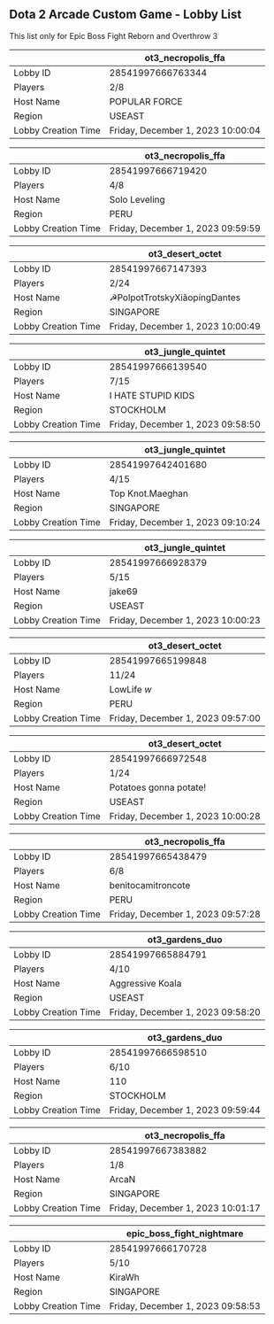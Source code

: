 ## Dota 2 Arcade Custom Game - Lobby List

This list only for Epic Boss Fight Reborn and Overthrow 3

|  | ot3_necropolis_ffa |
| ------ | ------ |
| Lobby ID | 28541997666763344 |
| Players | 2/8 |
| Host Name | POPULAR FORCE |
| Region | USEAST |
| Lobby Creation Time | Friday, December 1, 2023 10:00:04 |


|  | ot3_necropolis_ffa |
| ------ | ------ |
| Lobby ID | 28541997666719420 |
| Players | 4/8 |
| Host Name | Solo Leveling |
| Region | PERU |
| Lobby Creation Time | Friday, December 1, 2023 09:59:59 |


|  | ot3_desert_octet |
| ------ | ------ |
| Lobby ID | 28541997667147393 |
| Players | 2/24 |
| Host Name | ☭PolpotTrotskyXiǎopíngDantes |
| Region | SINGAPORE |
| Lobby Creation Time | Friday, December 1, 2023 10:00:49 |


|  | ot3_jungle_quintet |
| ------ | ------ |
| Lobby ID | 28541997666139540 |
| Players | 7/15 |
| Host Name | I HATE STUPID KIDS |
| Region | STOCKHOLM |
| Lobby Creation Time | Friday, December 1, 2023 09:58:50 |


|  | ot3_jungle_quintet |
| ------ | ------ |
| Lobby ID | 28541997642401680 |
| Players | 4/15 |
| Host Name | Top Knot.Maeghan |
| Region | SINGAPORE |
| Lobby Creation Time | Friday, December 1, 2023 09:10:24 |


|  | ot3_jungle_quintet |
| ------ | ------ |
| Lobby ID | 28541997666928379 |
| Players | 5/15 |
| Host Name | jake69 |
| Region | USEAST |
| Lobby Creation Time | Friday, December 1, 2023 10:00:23 |


|  | ot3_desert_octet |
| ------ | ------ |
| Lobby ID | 28541997665199848 |
| Players | 11/24 |
| Host Name | LowLife *w* |
| Region | PERU |
| Lobby Creation Time | Friday, December 1, 2023 09:57:00 |


|  | ot3_desert_octet |
| ------ | ------ |
| Lobby ID | 28541997666972548 |
| Players | 1/24 |
| Host Name | Potatoes gonna potate! |
| Region | USEAST |
| Lobby Creation Time | Friday, December 1, 2023 10:00:28 |


|  | ot3_necropolis_ffa |
| ------ | ------ |
| Lobby ID | 28541997665438479 |
| Players | 6/8 |
| Host Name | benitocamitroncote |
| Region | PERU |
| Lobby Creation Time | Friday, December 1, 2023 09:57:28 |


|  | ot3_gardens_duo |
| ------ | ------ |
| Lobby ID | 28541997665884791 |
| Players | 4/10 |
| Host Name | Aggressive Koala |
| Region | USEAST |
| Lobby Creation Time | Friday, December 1, 2023 09:58:20 |


|  | ot3_gardens_duo |
| ------ | ------ |
| Lobby ID | 28541997666598510 |
| Players | 6/10 |
| Host Name | 110 |
| Region | STOCKHOLM |
| Lobby Creation Time | Friday, December 1, 2023 09:59:44 |


|  | ot3_necropolis_ffa |
| ------ | ------ |
| Lobby ID | 28541997667383882 |
| Players | 1/8 |
| Host Name | ArcaN |
| Region | SINGAPORE |
| Lobby Creation Time | Friday, December 1, 2023 10:01:17 |


|  | epic_boss_fight_nightmare |
| ------ | ------ |
| Lobby ID | 28541997666170728 |
| Players | 5/10 |
| Host Name | KiraWh |
| Region | SINGAPORE |
| Lobby Creation Time | Friday, December 1, 2023 09:58:53 |


